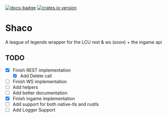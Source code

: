 [![docs-badge][]][docs] [![crates.io version]][crates.io link]

# Shaco

A league of legends wrapper for the LCU rest & ws (soon) + the ingame api

## TODO

- [x] Finish REST implementation
    - [x] Add Delete call
- [ ] Finish WS implementation
- [ ] Add helpers
- [ ] Add better documentation
- [x] Finish ingame implementation
- [ ] Add support for both native-tls and rustls
- [ ] Add Logger Support

[docs-badge]: https://img.shields.io/badge/docs-online-5023dd.svg?style=flat-square
[docs]: https://docs.rs/shaco
[crates.io link]: https://crates.io/crates/shaco
[crates.io version]: https://img.shields.io/crates/v/shaco.svg?style=flat-square